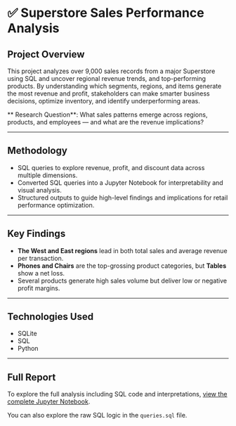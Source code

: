 # ✅ Superstore Sales Performance Analysis


## Project Overview  
This project analyzes over 9,000 sales records from a major Superstore using SQL and uncover regional revenue trends, and top-performing products. By understanding which segments, regions, and items generate the most revenue and profit, stakeholders can make smarter business decisions, optimize inventory, and identify underperforming areas.

** Research Question**: What sales patterns emerge across regions, products, and employees — and what are the revenue implications?

---

## Methodology  
- SQL queries to explore revenue, profit, and discount data across multiple dimensions.  
- Converted SQL queries into a Jupyter Notebook for interpretability and visual analysis.  
- Structured outputs to guide high-level findings and implications for retail performance optimization.

---

## Key Findings  
- **The West and East regions** lead in both total sales and average revenue per transaction.  
- **Phones and Chairs** are the top-grossing product categories, but **Tables** show a net loss.  
- Several products generate high sales volume but deliver low or negative profit margins.  

---

## Technologies Used  
- SQLite  
- SQL  
- Python    
---

## Full Report  
To explore the full analysis including SQL code and interpretations, [view the complete Jupyter Notebook](Superstore%20Analysis.ipynb).

You can also explore the raw SQL logic in the `queries.sql` file.
